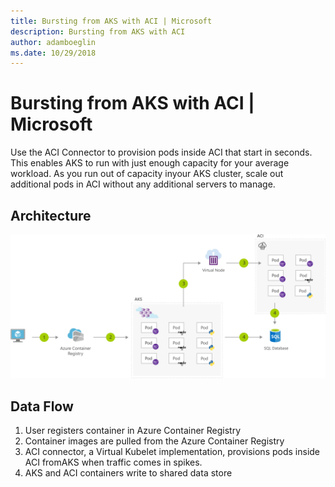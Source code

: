 ```yaml
---
title: Bursting from AKS with ACI | Microsoft
description: Bursting from AKS with ACI
author: adamboeglin
ms.date: 10/29/2018
---
```

# Bursting from AKS with ACI | Microsoft
Use the ACI Connector to provision pods inside ACI that start in seconds. This enables AKS to run with just enough capacity for your average workload. As you run out of capacity inyour AKS cluster, scale out additional pods in ACI without any additional servers to manage.

## Architecture
<img src="media/scale-using-aks-with-aci.svg" alt='architecture diagram' />

## Data Flow
1. User registers container in Azure Container Registry
1. Container images are pulled from the Azure Container Registry
1. ACI connector, a Virtual Kubelet implementation, provisions pods inside ACI fromAKS when traffic comes in spikes.
1. AKS and ACI containers write to shared data store